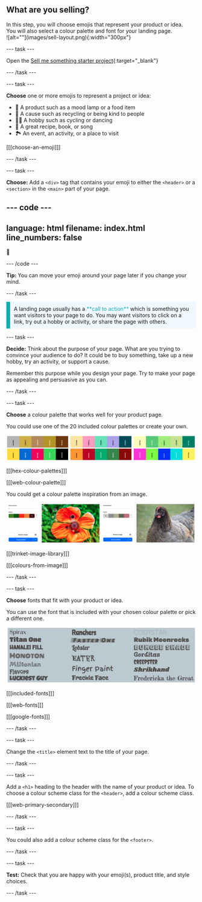 ## What are you selling?

<div style="display: flex; flex-wrap: wrap">
<div style="flex-basis: 200px; flex-grow: 1; margin-right: 15px;">
In this step, you will choose emojis that represent your product or idea. You will also select a colour palette and font for your landing page. 
</div>
<div>
![alt=""](images/sell-layout.png){:width="300px"}
</div>
</div>

--- task ---

Open the [Sell me something starter project](https://trinket.io/embed/html/62459839ac){:target="_blank"}

--- /task ---

--- task ---

**Choose** one or more emojis to represent a project or idea:
+ 🔬 A product such as a mood lamp or a food item
+ 💝 A cause such as recycling or being kind to people
+ 💃🏿 A hobby such as cycling or dancing
+ 🍰 A great recipe, book, or song
+ 🏞️ An event, an activity, or a place to visit

[[[choose-an-emoji]]]

--- /task ---

--- task ---

**Choose:** Add a `<div>` tag that contains your emoji to either the `<header>` or a `<section>` in the `<main>` part of your page. 

--- code ---
---
language: html
filename: index.html
line_numbers: false
---

<div class="hugefont"> 
🦋
</div>

--- /code ---

**Tip:** You can move your emoji around your page later if you change your mind. 

--- /task ---

<p style="border-left: solid; border-width:10px; border-color: #0faeb0; background-color: aliceblue; padding: 10px;">
A landing page usually has a <span style="color: #0faeb0">**call to action**</span> which is something you want visitors to your page to do. You may want visitors to click on a link, try out a hobby or activity, or share the page with others.  
</p>

--- task ---

**Decide:** Think about the purpose of your page. What are you trying to convince your audience to do? It could be to buy something, take up a new hobby, try an activity, or support a cause. 

Remember this purpose while you design your page. Try to make your page as appealing and persuasive as you can.

--- /task ---

--- task ---

**Choose** a colour palette that works well for your product page.

You could use one of the 20 included colour palettes or create your own. 

![A strip of six colour palettes that are some of the 20 included in the starter project.](images/palette-examples.png)

[[[hex-colour-palettes]]]

[[[web-colour-palette]]]

You could get a colour palette inspiration from an image.

![Two examples of images and their matching colour palettes.](images/image-palette.png)

[[[trinket-image-library]]] 

[[[colours-from-image]]]

--- /task ---

--- task ---

**Choose** fonts that fit with your product or idea. 

You can use the font that is included with your chosen colour palette or pick a different one. 

![Examples of the fonts available in the starter project. Each font title is written using the font style.](images/font-examples.png)

[[[included-fonts]]]

[[[web-fonts]]]

[[[google-fonts]]]

--- /task ---

--- task ---

Change the `<title>` element text to the title of your page.

--- /task ---

--- task ---

Add a `<h1>` heading to the header with the name of your product or idea. To choose a colour scheme class for the `<header>`, add a colour scheme class.

[[[web-primary-secondary]]]

--- /task ---

--- task ---

You could also add a colour scheme class for the `<footer>`.

--- /task ---

--- task ---

**Test:** Check that you are happy with your emoji(s), product title, and style choices. 

--- /task ---

